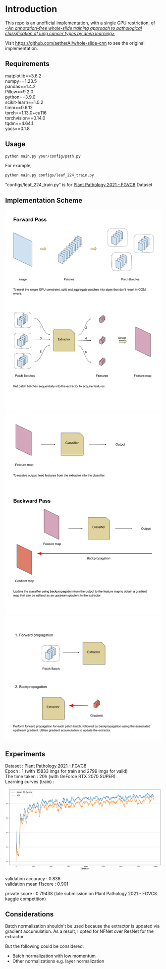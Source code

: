 # Introduction
This repo is an unofficial implementation, with a single GPU restriction, of [<*An annotation-free whole-slide training approach to pathological classification of lung cancer types by deep learning*>](https://www.nature.com/articles/s41467-021-21467-y)
  
Visit https://github.com/aetherAI/whole-slide-cnn to see the original implementation. 



## Requirements
matplotlib==3.6.2  
numpy==1.23.5  
pandas==1.4.2  
Pillow==9.2.0  
python==3.9.0  
scikit-learn==1.0.2  
timm==0.6.12  
torch==1.13.0+cu116  
torchvision==0.14.0  
tqdm==4.64.1  
yacs==0.1.8  



## Usage

```bash
python main.py your/config/path.py
```

For example,
```bash
python main.py configs/leaf_224_train.py
```
"configs/leaf_224_train.py" is for [Plant Pathology 2021 - FGVC8](https://www.kaggle.com/competitions/plant-pathology-2021-fgvc8/data) Dataset


## Implementation Scheme

![My Image](figures/MyWSI%20implementation-1.png)
![My Image](figures/MyWSI%20implementation-2.png)
![My Image](figures/MyWSI%20implementation-3.jpg)



## Experiments

Dataset : [Plant Pathology 2021 - FGVC8](https://www.kaggle.com/competitions/plant-pathology-2021-fgvc8/data)  
Epoch : 1 (with 15833 imgs for train and 2799 imgs for valid)  
The time taken : 20h (with GeForce RTX 2070 SUPER)  
Learning curves (train) :

![My Image](figures/Experiment.png)

validation accuracy : 0.836  
validation mean f1score : 0.901  
  
private score : 0.79438 (late submission on Plant Pathology 2021 - FGVC8 kaggle competition)



## Considerations

Batch normalization shouldn't be used because the extractor is updated via gradient accumulation. As a result, I opted for NFNet over ResNet for the extractor.

But the following could be considered:  
* Batch normalization with low momentum  
* Other normalizations e.g. layer normalization
